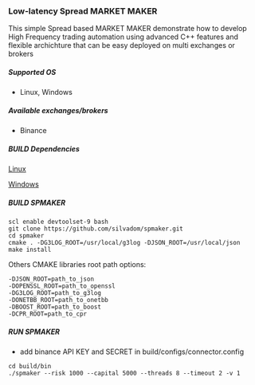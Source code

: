 ### Low-latency Spread MARKET MAKER

This simple Spread based MARKET MAKER demonstrate how to develop
High Frequency trading automation using advanced C++ features and
flexible archichture that can be easy deployed on multi exchanges or brokers


##### Supported OS

* Linux, Windows

##### Available exchanges/brokers

* Binance

##### BUILD Dependencies

[Linux](BUILD_LIBRARIES_LINUX.md)

[Windows](BUILD_LIBRARIES_WIN.md)

##### BUILD SPMAKER

```
scl enable devtoolset-9 bash
git clone https://github.com/silvadom/spmaker.git
cd spmaker
cmake . -DG3LOG_ROOT=/usr/local/g3log -DJSON_ROOT=/usr/local/json
make install
```

Others CMAKE libraries root path options:
```
-DJSON_ROOT=path_to_json
-DOPENSSL_ROOT=path_to_openssl
-DG3LOG_ROOT=path_to_g3log
-DONETBB_ROOT=path_to_onetbb
-DBOOST_ROOT=path_to_boost
-DCPR_ROOT=path_to_cpr
```

##### RUN SPMAKER

- add binance API KEY and SECRET in build/configs/connector.config

```
cd build/bin
./spmaker --risk 1000 --capital 5000 --threads 8 --timeout 2 -v 1
```


